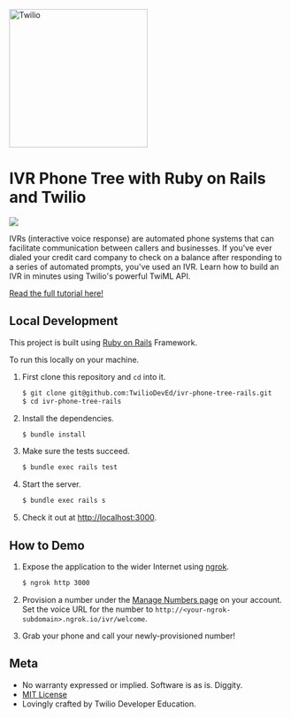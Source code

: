 <a href="https://www.twilio.com">
  <img src="https://static0.twilio.com/marketing/bundles/marketing/img/logos/wordmark-red.svg" alt="Twilio" width="250" />
</a>

# IVR Phone Tree with Ruby on Rails and Twilio

![](https://github.com/TwilioDevEd/ivr-phone-tree-rails/actions/workflows/build.yml/badge.svg)

IVRs (interactive voice response) are automated phone systems that can
facilitate communication between callers and businesses. If you've ever dialed
your credit card company to check on a balance after responding to a series of
automated prompts, you've used an IVR. Learn how to build an IVR in minutes
using Twilio's powerful TwiML API.


[Read the full tutorial here!](https://www.twilio.com/docs/howto/walkthrough/ivr-phone-tree/ruby/rails)

## Local Development

This project is built using [Ruby on Rails](http://rubyonrails.org/) Framework.

To run this locally on your machine.

1. First clone this repository and `cd` into it.

   ```bash
   $ git clone git@github.com:TwilioDevEd/ivr-phone-tree-rails.git
   $ cd ivr-phone-tree-rails
   ```

1. Install the dependencies.

   ```bash
   $ bundle install
   ```

1. Make sure the tests succeed.

   ```bash
   $ bundle exec rails test
   ```

1. Start the server.

   ```bash
   $ bundle exec rails s
   ```

1. Check it out at [http://localhost:3000](http://localhost:3000).

## How to Demo

1. Expose the application to the wider Internet using [ngrok](https://ngrok.com/).

   ```bash
   $ ngrok http 3000
   ```
   
1. Provision a number under the
   [Manage Numbers page](https://www.twilio.com/console/phone-numbers/incoming)
   on your account. Set the voice URL for the number to
   `http://<your-ngrok-subdomain>.ngrok.io/ivr/welcome`.

1. Grab your phone and call your newly-provisioned number!

## Meta

* No warranty expressed or implied. Software is as is. Diggity.
* [MIT License](LICENSE)
* Lovingly crafted by Twilio Developer Education.
